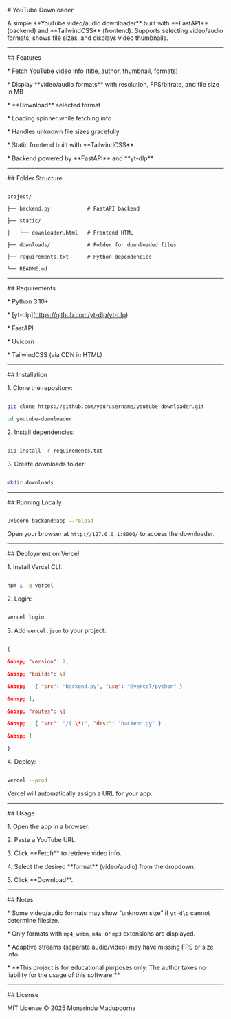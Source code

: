 \# YouTube Downloader



A simple \*\*YouTube video/audio downloader\*\* built with \*\*FastAPI\*\* (backend) and \*\*TailwindCSS\*\* (frontend). Supports selecting video/audio formats, shows file sizes, and displays video thumbnails.



---



\## Features



\* Fetch YouTube video info (title, author, thumbnail, formats)

\* Display \*\*video/audio formats\*\* with resolution, FPS/bitrate, and file size in MB

\* \*\*Download\*\* selected format

\* Loading spinner while fetching info

\* Handles unknown file sizes gracefully

\* Static frontend built with \*\*TailwindCSS\*\*

\* Backend powered by \*\*FastAPI\*\* and \*\*yt-dlp\*\*



---



\## Folder Structure



```

project/

├── backend.py            # FastAPI backend

├── static/

│   └── downloader.html   # Frontend HTML

├── downloads/            # Folder for downloaded files

├── requirements.txt      # Python dependencies

└── README.md

```



---



\## Requirements



\* Python 3.10+

\* \[yt-dlp](https://github.com/yt-dlp/yt-dlp)

\* FastAPI

\* Uvicorn

\* TailwindCSS (via CDN in HTML)



---



\## Installation



1\. Clone the repository:



```bash

git clone https://github.com/yourusername/youtube-downloader.git

cd youtube-downloader

```



2\. Install dependencies:



```bash

pip install -r requirements.txt

```



3\. Create downloads folder:



```bash

mkdir downloads

```



---



\## Running Locally



```bash

uvicorn backend:app --reload

```



Open your browser at `http://127.0.0.1:8000/` to access the downloader.



---



\## Deployment on Vercel



1\. Install Vercel CLI:



```bash

npm i -g vercel

```



2\. Login:



```bash

vercel login

```



3\. Add `vercel.json` to your project:



```json

{

&nbsp; "version": 2,

&nbsp; "builds": \[

&nbsp;   { "src": "backend.py", "use": "@vercel/python" }

&nbsp; ],

&nbsp; "routes": \[

&nbsp;   { "src": "/(.\*)", "dest": "backend.py" }

&nbsp; ]

}

```



4\. Deploy:



```bash

vercel --prod

```



Vercel will automatically assign a URL for your app.



---



\## Usage



1\. Open the app in a browser.

2\. Paste a YouTube URL.

3\. Click \*\*Fetch\*\* to retrieve video info.

4\. Select the desired \*\*format\*\* (video/audio) from the dropdown.

5\. Click \*\*Download\*\*.



---



\## Notes



\* Some video/audio formats may show “unknown size” if `yt-dlp` cannot determine filesize.

\* Only formats with `mp4`, `webm`, `m4a`, or `mp3` extensions are displayed.

\* Adaptive streams (separate audio/video) may have missing FPS or size info.

\* \*\*This project is for educational purposes only. The author takes no liability for the usage of this software.\*\*



---



\## License



MIT License © 2025 Monarindu Madupoorna



